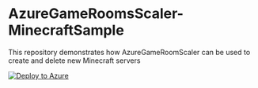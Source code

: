 # AzureGameRoomsScaler-MinecraftSample
This repository demonstrates how AzureGameRoomScaler can be used to create and delete new Minecraft servers

[![Deploy to Azure](http://azuredeploy.net/deploybutton.png)](https://azuredeploy.net/)

